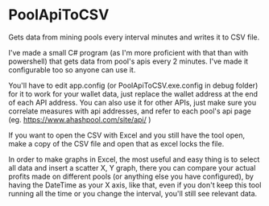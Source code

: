 # PoolApiToCSV
Gets data from mining pools every interval minutes and writes it to CSV file.

I've made a small C# program (as I'm more proficient with that than with powershell) that gets data from pool's apis every 2 minutes. I've made it configurable too so anyone can use it.

You'll have to edit app.config (or PoolApiToCSV.exe.config in debug folder) for it to work for your wallet data, just replace the wallet address at the end of each API address.
You can also use it for other APIs, just make sure you correlate measures with api addresses, and refer to each pool's api page (eg. https://www.ahashpool.com/site/api/ )

If you want to open the CSV with Excel and you still have the tool open, make a copy of the CSV file and open that as excel locks the file.

In order to make graphs in Excel, the most useful and easy thing is to select all data and insert a scatter X, Y graph, there you can compare your actual profits made on different pools (or anything else you have configured), by having the DateTime as your X axis, like that, even if you don't keep this tool running all the time or you change the interval, you'll still see relevant data.
